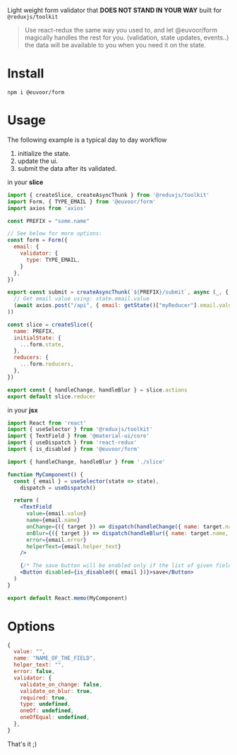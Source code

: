 Light weight form validator that **DOES NOT STAND IN YOUR WAY** built for `@reduxjs/toolkit`

> Use react-redux the same way you used to, and let @euvoor/form magically
> handles the rest for you. (validation, state updates, events..) the data
> will be available to you when you need it on the state.

# Install

```
npm i @euvoor/form
```

# Usage

The following example is a typical day to day workflow

1. initialize the state.
2. update the ui.
3. submit the data after its validated.

in your **slice**

```javascript
import { createSlice, createAsyncThunk } from '@reduxjs/toolkit'
import Form, { TYPE_EMAIL } from '@euvoor/form'
import axios from 'axios'

const PREFIX = "some.name"

// See below for more options:
const form = Form({
  email: {
    validator: {
      type: TYPE_EMAIL,
    }
  },
})

export const submit = createAsyncThunk(`${PREFIX}/submit`, async (_, { getState }) => (
  // Get email value using: state.email.value
  (await axios.post("/api", { email: getState()["myReducer"].email.value })).data
))

const slice = createSlice({
  name: PREFIX,
  initialState: {
    ...form.state,
  },
  reducers: {
    ...form.reducers,
  },
})

export const { handleChange, handleBlur } = slice.actions
export default slice.reducer
```

in your **jsx**

```jsx
import React from 'react'
import { useSelector } from '@reduxjs/toolkit'
import { TextField } from '@material-ui/core'
import { useDispatch } from 'react-redux'
import { is_disabled } from '@euvoor/form'

import { handleChange, handleBlur } from './slice'

function MyComponent() {
  const { email } = useSelector(state => state),
    dispatch = useDispatch()

  return (
    <TextField
      value={email.value}
      name={email.name}
      onChange={({ target }) => dispatch(handleChange({ name: target.name, value: target.value }))}
      onBlur={({ target }) => dispatch(handleBlur({ name: target.name, value: target.value }))}
      error={email.error}
      helperText={email.helper_text}
    />

    {/* The save button will be enabled only if the list of given fields passes the validator */}
    <Button disabled={is_disabled({ email })}>save</Button>
  )
}

export default React.memo(MyComponent)
```

# Options

```javascript
{
  value: "",
  name: "NAME_OF_THE_FIELD",
  helper_text: "",
  error: false,
  validator: {
    validate_on_change: false,
    validate_on_blur: true,
    required: true,
    type: undefined,
    oneOf: undefined,
    oneOfEqual: undefined,
  },
}
```

That's it ;)
